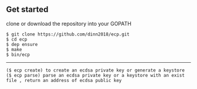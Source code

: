 ## Get started

clone or download the repository into your GOPATH

```
$ git clone https://github.com/dinn2018/ecp.git
$ cd ecp
$ dep ensure
$ make
$ bin/ecp
```

---

```
($ ecp create) to create an ecdsa private key or generate a keystore
($ ecp parse) parse an ecdsa private key or a keystore with an exist file , return an address of ecdsa public key
```

